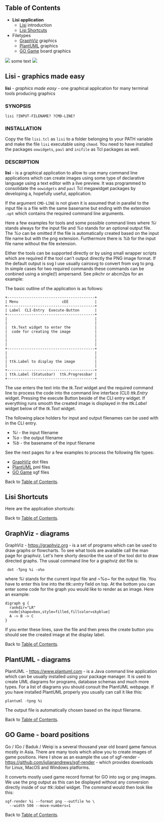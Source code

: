 <a name="toc"> </a>
## Table of Contents

* __Lisi application__ 
    - [Lisi](#Lisi) introduction
    - [Lisi Shortcuts](#shortcuts)
* Filetypes
    - [GraphViz](#graphviz) graphics
    - [PlantUML](#plantuml) graphics
    - [GO Game](#gogame) board graphics

![](test.png) some text ![](test.png)

<a name="lisi"></a>
## Lisi - graphics made easy 

__lisi__ - _graphics made easy_ - one graphical application for many terminal tools producing graphics

### SYNOPSIS

    lisi ?INPUT-FILENAME? ?CMD-LINE?

### INSTALLATION

Copy the file `lisi.tcl` as `lisi` to a folder belonging to your PATH variable
and make the file `lisi`  executable using `chmod`. You need to have installed
the packages `oowidgets`, `paul` and `inifile` as Tcl packages as well.

### DESCRIPTION

__lisi__ - is a graphical  application to allow to use many command line applications  which
can create  images using  some type of  declarative  language using a text editor
with a live preview.  It was programmed to consolidate  the `oowidgets` and `paul`
Tcl megawidget packages by developing a, hopefully useful, application.

If the argument  `CMD-LINE` is not given it is assumed that in parallel to the
input  file is a file with the same  basename  but ending  with the  extension
`.opt` which contains the required command line arguments.

Here a few  examples  for tools and some  possible  command  lines  where _%i_
stands always for the input file and _%o_ stands for an optional  output file.
The _%o_ can be  omitted  if the file is  automatically  created  based on the
input file name but with the png extension.  Furthermore there is _%b_ for the
input file name without the file extension.

Either the tools can be supported  directly or by using small wrapper  scripts
which are required if the tool can't output  directly the PNG image format. If
the default  output is svg I use usually  cairosvg to convert from svg to png.
In simple cases for two required commands these commands can be conbined using
a single(!) ampersand. See pikchr or abcm2ps for an example:


The basic outline of the application is as follows:

    +----------------------------------------+
    | Menu                    cEE            |
    +----------------------------------------+     
    | Label  CLI-Entry  Execute-Button       | 
    +----------------------------------------+
    |                                        | 
    |                                        |
    |  tk.Text widget to enter the           |
    |  code for creating the image           |
    |                                        |
    |                                        |
    |                                        |
    +----------------------------------------+ 
    |                                        |
    |                                        |
    | ttk.Label to display the image         |
    |                                        |
    +----------------------------------------+
    | ttk.Label (Statusbar)  ttk.Progressbar |                 
    +----------------------------------------+

The use enters the text into the  _tk.Text_  widget and the  required  command
line to process the code into the command  line  interface  (CLI)  _ttk.Entry_
widget.  Pressing  the  execute  Button  beside  of the CLI entry  widget.  If
everything runs smooth the created image is displayed in the _ttk.Label_  widget
below of the _tk.Text_ widget.

The following place holders for input and output filenames can be used with in
the CLI entry.

* _%i_ - the input filename
* _%o_ - the output filename
* _%b_ - the basename of the input filename

See the next pages for a few examples to process the following file types:

* [GraphViz](#graphviz) dot files
* [PlantUML](#plantuml) pml files
* [GO Game](#gogame) sgf files

Back to [Table of Contents](#toc).

<a name="shortcuts"></a>
## Lisi Shortcuts

Here are the application shortcuts:

Back to [Table of Contents](#toc).

<a name="graphviz"></a>
## GraphViz - diagrams

GraphViz -  https://graphviz.org  - is a set of programs  which can be used to
draw graphs or  flowcharts. To see what tools are available  call the man page
for  graphviz.  Let's  here  shorty  describe  the use of the tool dot to draw
directed graphs. The usual command line for a graphviz dot file is:

     dot -Tpng %i -o%o

where _%i_ stands for the current input file and ~%o~ for the output file. You
have to enter this line into the _ttk::entry_ field on top. At the bottom you can
enter  some code for the graph you would  like to render as an image.  Here an
example:

    digraph g {
      rankdir="LR"
      node[shape=box,style=filled,fillcolor=skyblue]
      A -> B -> C
    }

If you enter these  lines, save the file and then press the create  button you
should see the created image at the display label.

Back to [Table of Contents](#toc).

<a name="plantuml"></a>
## PlantUML - diagrams

PlantUML  -  https://www.plantuml.com  - is a Java command line application  which  can be
usually  installed  using  your  package  manager.  It is used to  create  UML
diagrams  for  programs,  database  schemas and much more types. For a list of
diagrams  you should  consult  the  PlantUML  webpage.  If you have  installed
PlantUML properly you usually can call it like this:

    plantuml -tpng %i
  
The output file is automatically chosen based on the input filename.

Back to [Table of Contents](#toc).

<a name="gogame"></a>
## GO Game - board positions

Go / IGo / Baduk / Weiqi is a  several  thousand  year old board  game  famous
mostly in Asia. There are many tools which allow you to create  images of game
positions.   Here  I  show   as  an   example   the   use  of   sgf-render   -
https://github.com/julianandrews/sgf-render  - which  provides  downloads  for
Linux, MacOS and Windows platforms.

It converts  mostly used game record  format for GO into svg or png images. We
use the png output as this can be displayed  without any  conversion  directly
inside of our _ttk::label_ widget. The command would then look like this:

    sgf-render %i --format png --outfile %o \
      --width 500 --move-numbers=1

Back to [Table of Contents](#toc).

